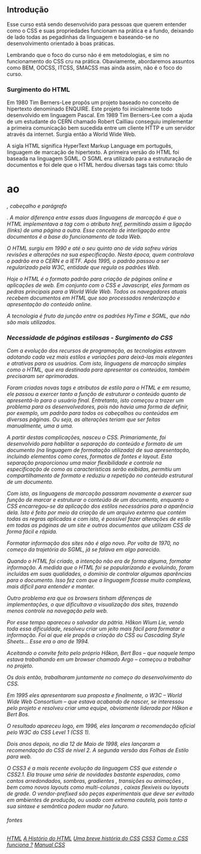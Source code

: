 ## Introdução

Esse curso está sendo desenvolvido para pessoas que querem entender como o CSS e suas propriedades funcionam na prática e a fundo, deixando de lado todas as pegadinhas da linguagem e baseando-se no desenvolvimento orientado à boas práticas.

Lembrando que o foco do curso não é em metodologias, e sim no funcionamento do CSS cru na prática. Obaviamente, abordaremos assuntos como BEM, OOCSS, ITCSS, SMACSS mas ainda assim, não é o foco do curso.


### Surgimento do HTML

Em 1980 Tim Berners-Lee propôs um projeto baseado no conceito de hipertexto denominado ENQUIRE. Este projeto foi inicialmente todo desenvolvido em linguagem Pascal. Em 1989 Tim Berners-Lee com a ajuda de um estudante do CERN chamado Robert Cailliau conseguiu implementar a primeira comunicação bem sucedida entre um cliente HTTP e um servidor através da internet. Surgia então a World Wide Web.

A sigla HTML significa HyperText Markup Language em português, linguagem de marcação de hipertexto. A primeira versão do HTML foi baseada na linguagem SGML. O SGML era utilizado para a estruturação de documentos e foi dele que o HTML herdou diversas tags tais como: título <h1> ao <h6>, cabeçalho <head> e parágrafo <p>. A maior diferença entre essas duas linguagens de marcação é que o HTML implementava a tag <a> com o atributo href, permitindo assim a ligação (links) de uma página a outra. Esse conceito de interligação entre documentos é a base do funcionamento de toda Web.

O HTML surgiu em 1990 e até o seu quinto ano de vida sofreu várias revisões e alterações na sua especificação. Nesta época, quem controlava o padrão era o CERN e a IETF. Após 1995, o padrão passou a ser regularizado pela W3C, entidade que regula os padrões Web.

Hoje o HTML é o formato padrão para criação de páginas online e aplicações de web. Em conjunto com o CSS e Javascript, eles formam as pedras principais para a World Wide Web. Todos os navegadores atuais recebem documentos em HTML que sao processados renderização e apresentação do conteúdo online.

A tecnologia é fruto da junção entre os padrões HyTime e SGML, que não são mais utilizados.

### Necessidade de páginas estilosas - Surgimento do CSS

Com a evolução dos recursos de programação, as tecnologias estavam adotando cada vez mais estilos e variações para deixá-las mais elegantes e atrativas para os usuários. Com isto, linguagens de marcação simples como o HTML, que era destinada para apresentar os conteúdos, também precisaram ser aprimoradas.

Foram criadas novas tags e atributos de estilo para o HTML e em resumo, ele passou a exercer tanto a função de estruturar o conteúdo quanto de apresentá-lo para o usuário final. Entretanto, isto começou a trazer um problema para os desenvolvedores, pois não havia uma forma de definir, por exemplo, um padrão para todos os cabeçalhos ou conteúdos em diversas páginas. Ou seja, as alterações teriam que ser feitas manualmente, uma a uma.

A partir destas complicações, nasceu o CSS. Primariamente, foi desenvolvido para habilitar a separação do conteúdo e formato de um documento (na linguagem de formatação utilizada) de sua apresentação, incluindo elementos como cores, formatos de fontes e layout. Esta separação proporcionou uma maior flexibilidade e controle na especificação de como as características serão exibidas, permitiu um compartilhamento de formato e reduziu a repetição no conteúdo estrutural de um documento.

Com isto, as linguagens de marcação passaram novamente a exercer sua função de marcar e estruturar o conteúdo de um documento, enquanto o CSS encarregou-se da aplicação dos estilos necessários para a aparência dela. Isto é feito por meio da criação de um arquivo externo que contém todas as regras aplicadas e com isto, é possível fazer alterações de estilo em todas as páginas de um site e outros documentos que utilizam CSS de forma fácil e rápida.

Formatar informação dos sites não é algo novo. Por volta de 1970, no começo da trajetória do SGML, já se falava em algo parecido.

Quando o HTML foi criado, a intenção não era de forma alguma, formatar informação. A medida que o HTML foi se popularizando e evoluindo, foram incluídas em suas qualidades, o domínio de controlar algumas aparências para o documento. Isso fez com que a linguagem ficasse muito complexa, mais dificil para entender e manter.

Outro problema era que os browsers tinham diferenças de implementações, o que dificultava a visualização dos sites, trazendo menos controle na navegação pela web.

Por esse tempo apareceu o salvador da pátria. Håkon Wium Lie, vendo toda essa dificuldade, resolveu criar um jeito mais fácil para formatar a informação. Foi aí que ele propôs a criação do CSS ou Cascading Style Sheets… Esse era o ano de 1994.

Aceitando o convite feito pelo próprio Håkon, Bert Bos – que naquele tempo estava trabalhando em um browser chamado Argo – começou a trabalhar no projeto.

Os dois então, trabalharam juntamente no começo do desenvolvimento do CSS.

Em 1995 eles apresentaram sua proposta e finalmente, o W3C – World Wide Web Consortium – que estava acabando de nascer, se interessou pelo projeto e resolveu criar uma equipe, obviamente liderada por Håkon e Bert Bos.

O resultado apareceu logo, em 1996, eles lançaram a recomendação oficial pelo W3C do CSS Level 1 (CSS 1).

Dois anos depois, no dia 12 de Maio de 1998, eles lançaram a recomendação do CSS de nível 2. A segunda versão das Folhas de Estilo para web.

O CSS3 é a mais recente evolução da linguagem CSS que estende o CSS2.1. Ela trouxe uma série de novidades bastante esperadas, como cantos arredondados, sombras, gradientes , transições ou animações , bem como novos layouts como multi-colunas , caixas flexíveis ou layouts de grade. O vendor-prefixed são peças experimentais que deve ser evitado em ambientes de produção, ou usado com extrema cautela, pois tanto a sua sintaxe e semântica podem mudar no futuro.



###### fontes
[HTML](https://pt.wikipedia.org/wiki/HTML)
[A Histório do HTML](http://www.frontendbrasil.com.br/artigos/a-historia-do-html/)
[Uma breve história do CSS](https://tableless.com.br/uma-breve-historia-do-css/)
[CSS3](https://developer.mozilla.org/pt-BR/docs/Web/CSS/CSS3)
[Como o CSS funciona ?](https://developer.mozilla.org/pt-BR/docs/Aprender/CSS/Introduction_to_CSS/como_CSS_funciona)
[Manual CSS](http://tableless.github.io/iniciantes/manual/css/)